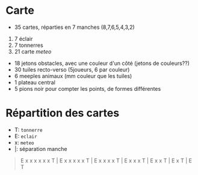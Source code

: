 # Carte
* 35 cartes, réparties en 7 manches (8,7,6,5,4,3,2)
1. 7 éclair
2. 7 tonnerres
3. 21 carte _meteo_
* 18 jetons obstacles, avec une couleur d'un côté (jetons de couleurs??)
* 30 tuiles recto-verso (5joueurs, 6 par couleur)
* 6 meeples animaux (mm couleur que les tuiles)
* 1 plateau central
* 5 pions noir pour compter les points, de formes différentes

# Répartition des cartes
* T: `tonnerre`
* E: `eclair`
* x: `meteo`
* |: séparation manche

> E x x x x x x T | E x x x x x T | E x x x x T | E x x x T |  E x x T |  E x T | E T
